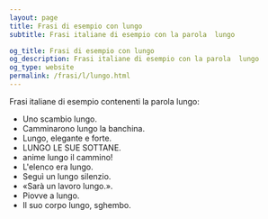 ```yaml
---
layout: page
title: Frasi di esempio con lungo 
subtitle: Frasi italiane di esempio con la parola  lungo

og_title: Frasi di esempio con lungo 
og_description: Frasi italiane di esempio con la parola  lungo
og_type: website
permalink: /frasi/l/lungo.html
---
```


Frasi italiane di esempio contenenti la parola lungo:


- Uno scambio lungo.
- Camminarono lungo la banchina.
- Lungo, elegante e forte.
- LUNGO LE SUE SOTTANE.
- anime lungo il cammino!
- L'elenco era lungo.
- Seguì un lungo silenzio.
- «Sarà un lavoro lungo.».
- Piovve a lungo.
- Il suo corpo lungo, sghembo.
